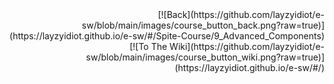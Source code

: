 



<div style="text-align: right;">
[![Back](https://github.com/layzyidiot/e-sw/blob/main/images/course_button_back.png?raw=true)](https://layzyidiot.github.io/e-sw/#/Spite-Course/9_Advanced_Components)
<div>

<div style="text-align: right;">
[![To The Wiki](https://github.com/layzyidiot/e-sw/blob/main/images/course_button_wiki.png?raw=true)](https://layzyidiot.github.io/e-sw/#/)
<div>
